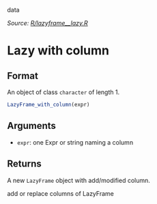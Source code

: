 data

*Source: [R/lazyframe__lazy.R](https://github.com/pola-rs/r-polars/tree/main/R/lazyframe__lazy.R)*

# Lazy with column

## Format

An object of class `character` of length 1.

```r
LazyFrame_with_column(expr)
```

## Arguments

- `expr`: one Expr or string naming a column

## Returns

A new `LazyFrame` object with add/modified column.

add or replace columns of LazyFrame